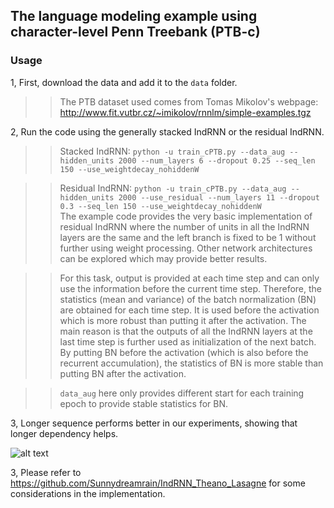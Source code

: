 ## The language modeling example using character-level Penn Treebank (PTB-c)  
### Usage
1, First, download the data and add it to the `data` folder.  
>> The PTB dataset used comes from Tomas Mikolov's webpage:  
>> http://www.fit.vutbr.cz/~imikolov/rnnlm/simple-examples.tgz  

2, Run the code using the generally stacked IndRNN or the residual IndRNN.  

>> Stacked IndRNN: `python -u train_cPTB.py --data_aug --hidden_units 2000 --num_layers 6 --dropout 0.25 --seq_len 150 --use_weightdecay_nohiddenW`  
 
>> Residual IndRNN: `python -u train_cPTB.py --data_aug --hidden_units 2000 --use_residual --num_layers 11 --dropout 0.3 --seq_len 150 --use_weightdecay_nohiddenW`  
>> The example code provides the very basic implementation of residual IndRNN where the number of units in all the IndRNN layers are the same and the left branch is fixed to be 1 without further using weight processing. Other network architectures can be explored which may provide better results.

>> For this task, output is provided at each time step and can only use the information before the current time step. Therefore, the statistics (mean and variance) of the batch normalization (BN) are obtained for each time step. It is used before the activation which is more robust than putting it after the activation. The main reason is that the outputs of all the IndRNN layers at the last time step is further used as initialization of the next batch. By putting BN before the activation (which is also before the recurrent accumulation), the statistics of BN is more stable than putting BN after the activation.  

>> `data_aug` here only provides different start for each training epoch to provide stable statistics for BN.  

3, Longer sequence performs better in our experiments, showing that longer dependency helps.   

![alt text](https://github.com/Sunnydreamrain/IndRNN_Theano_Lasagne/blob/master/cPTB/results/cPTB.PNG)

3, Please refer to https://github.com/Sunnydreamrain/IndRNN_Theano_Lasagne for some considerations in the implementation.   
